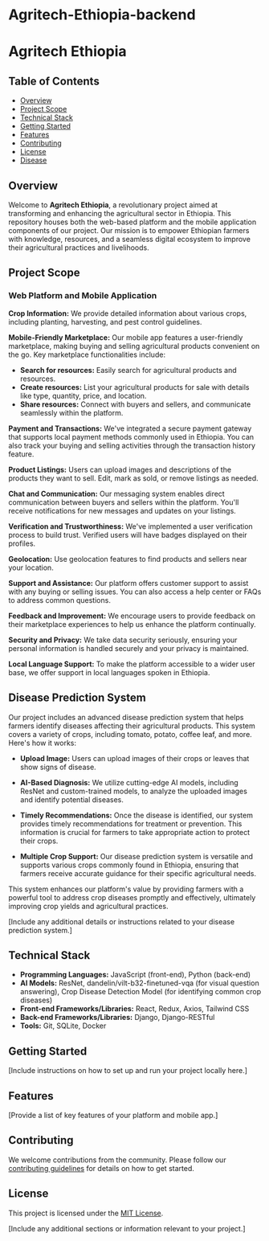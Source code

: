 # Agritech-Ethiopia-backend

# Agritech Ethiopia

## Table of Contents

- [Overview](#overview)
- [Project Scope](#project-scope)
- [Technical Stack](#technical-stack)
- [Getting Started](#getting-started)
- [Features](#features)
- [Contributing](#contributing)
- [License](#license)
- [Disease](#DiseasePredictionSystem)

## Overview

Welcome to **Agritech Ethiopia**, a revolutionary project aimed at transforming and enhancing the agricultural sector in Ethiopia. This repository houses both the web-based platform and the mobile application components of our project. Our mission is to empower Ethiopian farmers with knowledge, resources, and a seamless digital ecosystem to improve their agricultural practices and livelihoods.

## Project Scope

### Web Platform and Mobile Application

**Crop Information:** We provide detailed information about various crops, including planting, harvesting, and pest control guidelines.

**Mobile-Friendly Marketplace:** Our mobile app features a user-friendly marketplace, making buying and selling agricultural products convenient on the go. Key marketplace functionalities include:

- **Search for resources:** Easily search for agricultural products and resources.
- **Create resources:** List your agricultural products for sale with details like type, quantity, price, and location.
- **Share resources:** Connect with buyers and sellers, and communicate seamlessly within the platform.

**Payment and Transactions:** We've integrated a secure payment gateway that supports local payment methods commonly used in Ethiopia. You can also track your buying and selling activities through the transaction history feature.

**Product Listings:** Users can upload images and descriptions of the products they want to sell. Edit, mark as sold, or remove listings as needed.

**Chat and Communication:** Our messaging system enables direct communication between buyers and sellers within the platform. You'll receive notifications for new messages and updates on your listings.

**Verification and Trustworthiness:** We've implemented a user verification process to build trust. Verified users will have badges displayed on their profiles.

**Geolocation:** Use geolocation features to find products and sellers near your location.

**Support and Assistance:** Our platform offers customer support to assist with any buying or selling issues. You can also access a help center or FAQs to address common questions.

**Feedback and Improvement:** We encourage users to provide feedback on their marketplace experiences to help us enhance the platform continually.

**Security and Privacy:** We take data security seriously, ensuring your personal information is handled securely and your privacy is maintained.

**Local Language Support:** To make the platform accessible to a wider user base, we offer support in local languages spoken in Ethiopia.

## Disease Prediction System

Our project includes an advanced disease prediction system that helps farmers identify diseases affecting their agricultural products. This system covers a variety of crops, including tomato, potato, coffee leaf, and more. Here's how it works:

- **Upload Image:** Users can upload images of their crops or leaves that show signs of disease.

- **AI-Based Diagnosis:** We utilize cutting-edge AI models, including ResNet and custom-trained models, to analyze the uploaded images and identify potential diseases.

- **Timely Recommendations:** Once the disease is identified, our system provides timely recommendations for treatment or prevention. This information is crucial for farmers to take appropriate action to protect their crops.

- **Multiple Crop Support:** Our disease prediction system is versatile and supports various crops commonly found in Ethiopia, ensuring that farmers receive accurate guidance for their specific agricultural needs.

This system enhances our platform's value by providing farmers with a powerful tool to address crop diseases promptly and effectively, ultimately improving crop yields and agricultural practices.

[Include any additional details or instructions related to your disease prediction system.]

## Technical Stack

- **Programming Languages:** JavaScript (front-end), Python (back-end)
- **AI Models:** ResNet, dandelin/vilt-b32-finetuned-vqa (for visual question answering), Crop Disease Detection Model (for identifying common crop diseases)
- **Front-end Frameworks/Libraries:** React, Redux, Axios, Tailwind CSS
- **Back-end Frameworks/Libraries:** Django, Django-RESTful
- **Tools:** Git, SQLite, Docker

## Getting Started

[Include instructions on how to set up and run your project locally here.]

## Features

[Provide a list of key features of your platform and mobile app.]

## Contributing

We welcome contributions from the community. Please follow our [contributing guidelines](CONTRIBUTING.md) for details on how to get started.

## License

This project is licensed under the [MIT License](LICENSE).

[Include any additional sections or information relevant to your project.]
